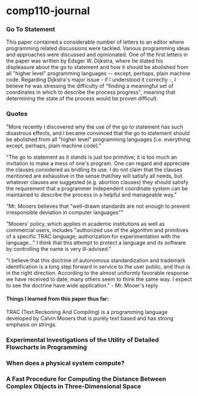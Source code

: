 # comp110-journal

### Go To Statement

This paper contained a considerable number of letters to an editor where programming related discussions were tackled. Various programming ideas and approaches were discussed and opinionated. One of the first letters in the paper was written by Edsger W. Dijkstra, where he stated his displeasure about the go to statement and how it should be abolished from all "higher level" programming languages -- except, perhaps, plain machine code. Regarding Dijkstra's major issue - if I understood it correctly -, I believe he was stressing the difficulty of "finding a meaningful set of coordinates in which to describe the process progress", meaning that determining the state of the process would be proven difficult.

### Quotes
"More recently I discovered why the use of the go to statement has such disastrous effects, and I became convinced that the go to statement should be abolished from all "higher level" programming languages (i.e. everything except, perhaps, plain machine code)."

"The go to statement as it stands is just too primitive; it is too much an invitation to make a mess of one's program. One can regard and appreciate the clauses considered as bridling its use. I do not claim that the clauses mentioned are exhaustive in the sense that/hey will satisfy all needs, but whatever clauses are suggested (e.g. abortion clauses) they should satisfy the requirement that a programmer independent coordinate system can be maintained to describe the process in a helpful and manageable way."

"Mr. Mooers believes that "well-drawn standards are not enough to prevent irresponsible deviation in computer languages""

"Mooers' policy, which applies in academic institutions as well as commercial users, includes "authorized use of the algorithm and primitives of a specific TRAC language; authorization for experimentation with the language..." I think that this attempt to protect a language and its software by controlling the name is very ill-advised."

"I believe that this doctrine of autonomous standardization and trademark identification is a long step forward in service to the user public, and thus is in the right direction. According to the almost uniformly favorable response we have received to date, many others seem to think the same way. I expect to see the doctrine have wide application." - Mr. Mooer's reply

#### Things I learned from this paper thus far:
TRAC (Text Reckoning And Compiling) is a programming language developed by Calvin Mooers that is purely text based and has strong emphasis on strings. 

### Experimental Investigations of the Utility of Detailed Flowcharts in Programming 


### When does a physical system compute? 


### A Fast Procedure for Computing the Distance Between Complex Objects in Three-Dimensional Space
